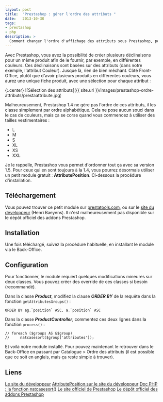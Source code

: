 ```yaml
---
layout: post
title:  "Prestashop : gérer l'ordre des attributs "
date:   2013-10-30
tags:
- prestashop
- php
description: >
  Comment changer l'ordre d'affichage des attributs sous Prestashop, pour ne pas utiliser un classement alphabétique ?
---
```


Avec Prestashop, vous avez la possibilité de créer plusieurs déclinaisons pour un même produit afin de le fournir, par exemple, en différentes couleurs. Ces déclinaisons sont basées sur des attributs (dans notre exemple, l'attribut Couleur).
Jusque là, rien de bien méchant. Côté Front-Office, plutôt que d'avoir plusieurs produits en différentes couleurs, vous aurez une unique fiche produit, avec une sélection pour chaque attribut :

{:.center}
![Sélection des attributs]({{ site.url }}/images/prestashop-ordre-attributs/prestaattribute.jpg)

Malheureusement, Prestashop 1.4 ne gère pas l'ordre de ces attributs, il les classe simplement par ordre alphabétique. Cela ne pose aucun souci dans le cas de couleurs, mais ça se corse quand vous commencez à utiliser des tailles vestimentaires :

* L
* M
* S
* XL
* XS
* XXL

Je le rappelle, Prestashop vous permet d'ordonner tout ça avec sa version 1.5. Pour ceux qui en sont toujours à la 1.4, vous pourrez désormais utiliser un petit module gratuit : **AttributePosition**. Ci-dessous la procédure d'installation.

## Téléchargement

Vous pouvez trouver ce petit module sur [prestatools.com](http://www.prestatools.com/module-addons-prestashop/ordre-des-attributs-attributeposition), ou sur le [site du développeur](http://www.henribaeyens.com/10ver/filez/prestashop_module_attributeposition) (Henri Baeyens). Il n'est malheureusement pas disponible sur le dépôt officiel des addons Prestashop.

## Installation

Une fois téléchargé, suivez la procédure habituelle, en installant le module via le Back-Office.

## Configuration

Pour fonctionner, le module requiert quelques modifications mineures sur deux classes. Vous pouvez créer des override de ces classes si besoin (recommandé).

Dans la classe ***Product***, modifiez la clause ***ORDER BY*** de la requête dans la fonction `getAttributesGroups()` :

	ORDER BY ag.`position` ASC, a.`position` ASC

Dans la classe ***ProductController***, commentez ces deux lignes dans la fonction `process()` :

	// foreach ($groups AS &$group)
	//     natcasesort($group['attributes']);

Et voilà notre module installé. Pour pouvez maintenant le retrouver dans le Back-Office en passant par Catalogue > Ordre des attributs (il est possible que ce soit en anglais, mais ça reste simple à trouver).

## Liens
[Le site du développeur](http://www.henribaeyens.com/)
[AttributePosition sur le site du développeur](http://www.henribaeyens.com/10ver/filez/prestashop_module_attributeposition)
[Doc PHP : la fonction natcasesort()](https://php.net/manual/fr/function.natcasesort.php)
[Le site officiel de Prestashop](http://www.prestashop.com/fr)
[Le dépôt officiel des addons Prestashop](https://addons.prestashop.com/fr/)
